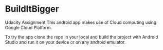 # BuildItBigger
Udacity Assignment
This android app makes use of Cloud computing using Google Cloud Platform.

To try the app clone the repo in your local and build the project with Android Studio and run it on your device or on any android emulator.
 
